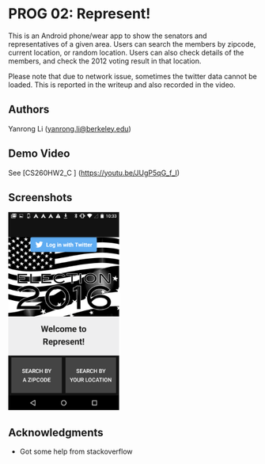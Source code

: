 # PROG 02: Represent!

This is an Android phone/wear app to show the senators and representatives of a given area. Users can search the members by zipcode, current location, or random location. Users can also check details of the members, and check the 2012 voting result in that location.

Please note that due to network issue, sometimes the twitter data cannot be loaded. This is reported in the writeup and also recorded in the video.

## Authors

Yanrong Li ([yanrong.li@berkeley.edu](mailto:yanrong.li@berkeley.edu))

## Demo Video

See [CS260HW2_C ] (https://youtu.be/JUgP5qG_f_I)

## Screenshots

<img src="screenshots/main.png" height="400" alt="Screenshot"/>

## Acknowledgments

* Got some help from stackoverflow
